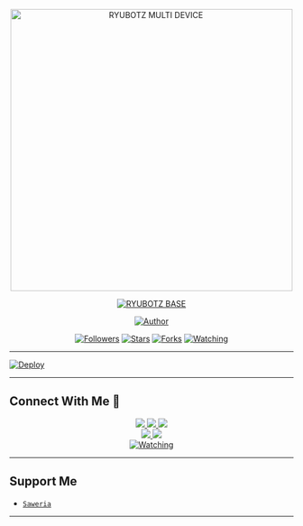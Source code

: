 <p align="center">
<img src="https://telegra.ph/file/0c948e309cc07fb7f3cfa.jpg" alt="RYUBOTZ MULTI DEVICE" width="500"/>


</p>
<p align="center">
<a href="#"><img title="RYUBOTZ BASE" src="https://img.shields.io/badge/RYUBOTZ BASE-green?colorA=%23ff0000&colorB=%23017e40&style=for-the-badge"></a>
</p>
<p align="center">
<a href="https://github.com/R-TEAM94/RYUBASE"><img title="Author" src="https://img.shields.io/badge/Author-Ryuuka-red.svg?style=for-the-badge&logo=github"></a>
</p>
<p align="center">
<a href="https://github.com/R-TEAM94/RYUBASE"><img title="Followers" src="https://img.shields.io/github/followers/R-TEAM94?color=blue&style=flat-square"></a>
<a href="https://github.com/R-TEAM94/RYUBASE"><img title="Stars" src="https://img.shields.io/github/stars/R-TEAM94/RYUBASE?color=red&style=flat-square"></a>
<a href="https://github.com/R-TEAM94/RYUBASE/network/members"><img title="Forks" src="https://img.shields.io/github/forks/R-TEAM94/RYUBASE?color=red&style=flat-square"></a>
<a href="https://github.com/R-TEAM94/RYUBASE/watchers"><img title="Watching" src="https://img.shields.io/github/watchers/R-TEAM94/RYUBASE?label=Watchers&color=blue&style=flat-square"></a>
</p>

---

[![Deploy](https://www.herokucdn.com/deploy/button.svg)](https://heroku.com/deploy?template=https://github.com/FBOTZ-YT/RyuBotzMD)

---

## Connect With Me 🌱
<p align="center">
  <a href="https://wa.me/message/FDEA65XQNZMAF1"><img src="https://img.shields.io/badge/WhatsApp%20Group-25D366?style=for-the-badge&logo=whatsapp&logoColor=white" />
  <a href="https://chat.whatsapp.com/BhOYdoWNRFC4n4bdsEexlV"><img src="https://img.shields.io/badge/WhatsApp-25D366?style=for-the-badge&logo=whatsapp&logoColor=white" />
  <a href="https://youtube.com/channel/UCjxavxEQa1Wd9A4J9tOmATA"><img src="https://img.shields.io/badge/YouTube-Ryuuka Botz-ff0000?style=for-the-badge&logo=youtube&logoColor=ff0000&link=https://youtube.com/channel/UCjxavxEQa1Wd9A4J9tOmATA" /><br>
  <a name=Ryuuka Botz&label=VIEWS&style=flat-square&color=orange" />
  <a href="https://github.com/R-TEAM94"><img src="https://img.shields.io/badge/-GitHub-black?style=flat-square&logo=github" /> 
  <a href="https://youtube.com/channel/UCjxavxEQa1Wd9A4J9tOmATA"><img src="https://img.shields.io/youtube/channel/subscribers/UCnuzOOUf9dgDaM2m0xtYWtg?style=social" /> <br>
  <a href="https://komarev.com/ghpvc/?username=FBOTZ-YT&color=blue&style=flat-square&label=Profile+Views"><img title="Watching" src="https://komarev.com/ghpvc/?username=FBOTZ-YT&color=blue&style=flat-square&label=Profile+View"></a>
</p>

---

## Support Me
* [`Saweria`](https://saweria.co/Fandyy)

---
